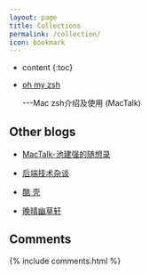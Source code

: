 ```yaml
---
layout: page
title: Collections
permalink: /collection/
icon: bookmark
---
```


* content
{:toc}

* [oh my zsh](http://macshuo.com/?p=676)  

    ---Mac zsh介绍及使用 (MacTalk)

## Other blogs

* [MacTalk-池建强的随想录](http://macshuo.com/)

* [后端技术杂谈](http://www.rowkey.me/)

* [酷 壳](http://coolshell.cn/)

* [晚晴幽草轩](http://www.jeffjade.com/)

## Comments

{% include comments.html %}
